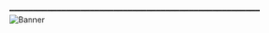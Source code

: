 ━━━━━━━━━━━━━━━━━━━━━━━━━━━━━━━━━━━━━━━━━━━━━━━━━━━━━
![Banner](https://i.pinimg.com/564x/2e/56/db/2e56db606d788ba87a4273d94edcb38c.jpg)
